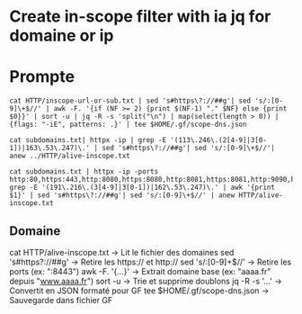 # Create in-scope filter with ia jq for domaine or ip

# Prompte

```
cat HTTP/inscope-url-or-sub.txt | sed 's#https\?://##g'| sed 's/:[0-9]\+$//' | awk -F. '{if (NF >= 2) {print $(NF-1) "." $NF} else {print $0}}' | sort -u | jq -R -s 'split("\n") | map(select(length > 0)) | {flags: "-iE", patterns: .}' | tee $HOME/.gf/scope-dns.json
```
```
cat subdomains.txt| httpx -ip | grep -E '(113\.246\.(2[4-9]|3[0-1])|163\.53\.247)\.' | sed 's#https\?://##g'| sed 's/:[0-9]\+$//'| anew ../HTTP/alive-inscope.txt

cat subdomains.txt | httpx -ip -ports http:80,https:443,http:8080,https:8080,http:8081,https:8081,http:9090,https:9091,http:9091,https:9091,https:4443,https:8443,https:9443| grep -E '(191\.216\.(3[4-9]|3[0-1])|162\.53\.247)\.' | awk '{print $1}' | sed 's#https\?://##g'| sed 's/:[0-9]\+$//' | anew HTTP/alive-inscope.txt
```

## Domaine

cat HTTP/alive-inscope.txt → Lit le fichier des domaines
sed 's#https\?://##g' → Retire les https:// et http://
sed 's/:[0-9]\+$//' → Retire les ports (ex: ":8443")
awk -F. '{...}' → Extrait domaine base (ex: "aaaa.fr" depuis "www.aaaa.fr")
sort -u → Trie et supprime doublons
jq -R -s '...' → Convertit en JSON formaté pour GF
tee $HOME/.gf/scope-dns.json → Sauvegarde dans fichier GF
